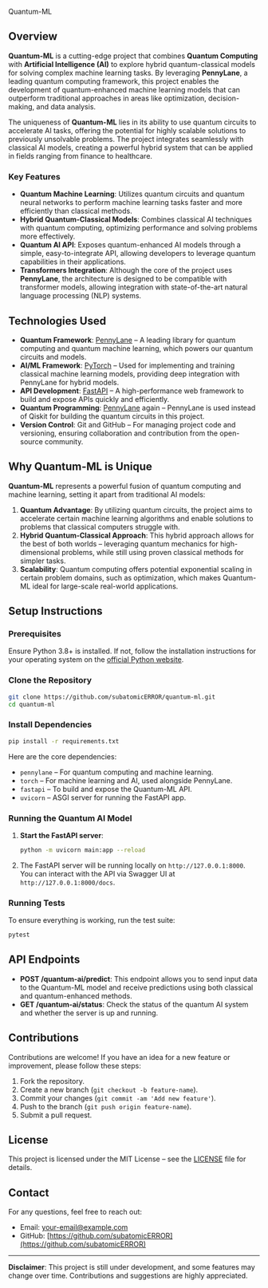 Quantum-ML

## Overview

**Quantum-ML** is a cutting-edge project that combines **Quantum Computing** with **Artificial Intelligence (AI)** to explore hybrid quantum-classical models for solving complex machine learning tasks. By leveraging **PennyLane**, a leading quantum computing framework, this project enables the development of quantum-enhanced machine learning models that can outperform traditional approaches in areas like optimization, decision-making, and data analysis.

The uniqueness of **Quantum-ML** lies in its ability to use quantum circuits to accelerate AI tasks, offering the potential for highly scalable solutions to previously unsolvable problems. The project integrates seamlessly with classical AI models, creating a powerful hybrid system that can be applied in fields ranging from finance to healthcare.

### Key Features

- **Quantum Machine Learning**: Utilizes quantum circuits and quantum neural networks to perform machine learning tasks faster and more efficiently than classical methods.
- **Hybrid Quantum-Classical Models**: Combines classical AI techniques with quantum computing, optimizing performance and solving problems more effectively.
- **Quantum AI API**: Exposes quantum-enhanced AI models through a simple, easy-to-integrate API, allowing developers to leverage quantum capabilities in their applications.
- **Transformers Integration**: Although the core of the project uses **PennyLane**, the architecture is designed to be compatible with transformer models, allowing integration with state-of-the-art natural language processing (NLP) systems.

## Technologies Used

- **Quantum Framework**: [PennyLane](https://pennylane.ai) – A leading library for quantum computing and quantum machine learning, which powers our quantum circuits and models.
- **AI/ML Framework**: [PyTorch](https://pytorch.org) – Used for implementing and training classical machine learning models, providing deep integration with PennyLane for hybrid models.
- **API Development**: [FastAPI](https://fastapi.tiangolo.com) – A high-performance web framework to build and expose APIs quickly and efficiently.
- **Quantum Programming**: [PennyLane](https://pennylane.ai) again – PennyLane is used instead of Qiskit for building the quantum circuits in this project.
- **Version Control**: Git and GitHub – For managing project code and versioning, ensuring collaboration and contribution from the open-source community.

## Why Quantum-ML is Unique

**Quantum-ML** represents a powerful fusion of quantum computing and machine learning, setting it apart from traditional AI models:

1. **Quantum Advantage**: By utilizing quantum circuits, the project aims to accelerate certain machine learning algorithms and enable solutions to problems that classical computers struggle with.
2. **Hybrid Quantum-Classical Approach**: This hybrid approach allows for the best of both worlds – leveraging quantum mechanics for high-dimensional problems, while still using proven classical methods for simpler tasks.
3. **Scalability**: Quantum computing offers potential exponential scaling in certain problem domains, such as optimization, which makes Quantum-ML ideal for large-scale real-world applications.

## Setup Instructions

### Prerequisites

Ensure Python 3.8+ is installed. If not, follow the installation instructions for your operating system on the [official Python website](https://www.python.org/downloads/).

### Clone the Repository

```bash
git clone https://github.com/subatomicERROR/quantum-ml.git
cd quantum-ml
```

### Install Dependencies

```bash
pip install -r requirements.txt
```

Here are the core dependencies:

- `pennylane` – For quantum computing and machine learning.
- `torch` – For machine learning and AI, used alongside PennyLane.
- `fastapi` – To build and expose the Quantum-ML API.
- `uvicorn` – ASGI server for running the FastAPI app.

### Running the Quantum AI Model

1. **Start the FastAPI server**:
   ```bash
   python -m uvicorn main:app --reload

   ```

2. The FastAPI server will be running locally on `http://127.0.0.1:8000`. You can interact with the API via Swagger UI at `http://127.0.0.1:8000/docs`.

### Running Tests

To ensure everything is working, run the test suite:

```bash
pytest
```

## API Endpoints

- **POST /quantum-ai/predict**: This endpoint allows you to send input data to the Quantum-ML model and receive predictions using both classical and quantum-enhanced methods.
- **GET /quantum-ai/status**: Check the status of the quantum AI system and whether the server is up and running.

## Contributions

Contributions are welcome! If you have an idea for a new feature or improvement, please follow these steps:

1. Fork the repository.
2. Create a new branch (`git checkout -b feature-name`).
3. Commit your changes (`git commit -am 'Add new feature'`).
4. Push to the branch (`git push origin feature-name`).
5. Submit a pull request.

## License

This project is licensed under the MIT License – see the [LICENSE](LICENSE) file for details.

## Contact

For any questions, feel free to reach out:

- Email: [your-email@example.com](mailto:iamyash.creator@gmail.com )
- GitHub: [https://github.com/subatomicERROR](https://github.com/subatomicERROR)

---

**Disclaimer**: This project is still under development, and some features may change over time. Contributions and suggestions are highly appreciated.

